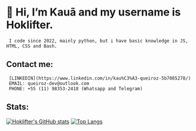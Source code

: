 # 👋 Hi, I’m Kauã and my username is Hoklifter.
     I code since 2022, mainly python, but i have basic knowledge in JS, HTML, CSS and Bash.

## Contact me:
     [LINKEDIN](https://www.linkedin.com/in/kau%C3%A3-queiroz-5b7085278/)
     EMAIL: queiroz-dev@outlook.com
     PHONE: +55 (11) 98353-2418 (Whatsapp and Telegram)
## Stats:
[![Hoklifter's GitHub stats](https://github-readme-stats.vercel.app/api?username=Hoklifter)](https://github.com/anuraghazra/github-readme-stats) [![Top Langs](https://github-readme-stats.vercel.app/api/top-langs/?username=Hoklifter)](https://github.com/anuraghazra/github-readme-stats)

